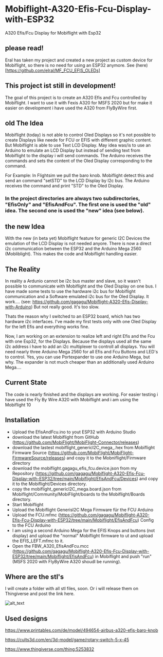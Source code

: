 # Mobiflight-A320-Efis-Fcu-Display-with-ESP32
A320 Efis/Fcu Display for Mobiflight with Esp32


## please read!
Eral has taken my project and created a new project as custom device for Mobiflight, so there is no need for using an ESP32 anymore.
See (here)[https://github.com/elral/MF_FCU_EFIS_OLEDs]

## This project ist still in development!

The goal of this project is to create an A320 Efis and Fcu controlled by Mobiflight. I want to use it with Fexis A320 for MSFS 2020 but for make it easier on development i have used the A320 from FlyByWire first.

## old The Idea
Mobiflight (today) is not able to control Oled Displays so it's not possible to create Displays like neede for FCU or EFIS with different graphic content. But Mobiflight is able to use Text LCD Display. May idea was/is to use an Arduino to emulate an LCD Display but instead of sending text from Mobiflight to the display i will send commands. The Arduino receives the commands and sets the content of the Oled Display corresponding to the command.

For Example:
In Flightsim we pull the baro knob. Mobiflight detect this and send an command "setSTD" to the LCD Display by I2c bus. The Arduino receives the command and print "STD" to the Oled Display.

### In the project directories are always two subdirectories, "EfisOnly" and "EfisAndFcu". The first one is used the "old" idea. The second one is used the "new" idea (see below).

## the new Idea
With the new (in beta yet) Mobiflight feature for generic I2C Devices the emulation of the LCD Display is not needed anyore. There is now a direct i2c communication between the ESP32 and the Arduino Mega 2560 (Mobliblight).
This makes the code and Mobiflight handling easier.

## The Reality
In reality a Ardunio cannot be i2c bus master and slave, so it wasn't possible to communicate with Mobiflight and the Oled Display on one bus. I have made some tests to use the hardware i2c bus for Mobiflight communication and a Software emulated i2c bus for the Oled Display. It work.... (see: https://github.com/gagagu/Mobiflight-A320-Efis-Display-with-Arduino)
But not really good. It's too slow.

Thats the reason why I switched to an ESP32 board, which has two hardware i2c interfaces.
I've made my first tests only with one Oled Display for the left Efis and everything works fine.

Now, I am working on an extension to realize left and right Efis and the Fcu with one Esp32, for the Displays. Because the displays used all the same i2c address i have to add an i2c multiplexer to controll all displays.
You will need nearly three Arduino Mega 2560 for all Efis and Fcu Buttons and LED's to control. Yes, you can use Portexpander to use one Arduino Mega, but why. The expander is not much cheaper than an additionally used Arduino Mega....

## Current State
The code is nearly finished and the displays are working. For easier testing i have used the Fly By Wire A320 with Mobiflight and i am using the Mobiflight 10

## Installation
- Upload the EfisAndFcu.ino to yout ESP32 with Arduino Studio
- download the latest Mobiflight from GitHub (https://github.com/MobiFlight/MobiFlight-Connector/releases)
- download the lastest mobiflight_genericI2C_mega_<version>.hex from Mobiflight Firmware Source (https://github.com/MobiFlight/MobiFlight-FirmwareSource/releases) and copy it to the Mobniflight/Firmware directory
- download the mobiflight.gagagu_efis_fcu.device.json from my Repository (https://github.com/gagagu/Mobiflight-A320-Efis-Fcu-Display-with-ESP32/tree/main/Mobiflight/EfisAndFcu/Devices) and copy it to the Mobiflight/Devices directory.
- copy the mobiflight_genericI2C_mega.board.json from Mobiflight/Community/MobiFlight/boards to the Mobiflight/Boards directory.
- Start Mobiflight
- Upload the Mobiflight GenerisI2C Mega Firmware für the FCU Arduino
- Upload the FCU.mfmc (https://github.com/gagagu/Mobiflight-A320-Efis-Fcu-Display-with-ESP32/tree/main/Mobiflight/EfisAndFcu) Config to the FCU Arduino
- I am using a second Arduino Mega for the EFIS Knops and buttons (not display) and upload the "normal" Mobiflight firmware to ut and upload the EFIS_LEFT.mfmc to it.
- Open the  FBW_A320_EfisAndFcu.mcc (https://github.com/gagagu/Mobiflight-A320-Efis-Fcu-Display-with-ESP32/tree/main/Mobiflight/EfisAndFcu) in Mobiflight and push "run" (MSFS 2020 with FlyByWire A320 shoudl be running).


## Where are the stl's
I will create a folder with all stl files, soon. Or i will release them on Thingiverse and post the link here.

![alt_text](https://github.com/gagagu/Mobiflight-A320-Efis-Fcu-Display-with-ESP32/blob/main/Fritzing/Fritzing-Schematic.png)

## Used designs
https://www.printables.com/de/model/494654-airbus-a320-efis-baro-knob

https://cults3d.com/en/3d-model/game/rotary-switch-5-x-45

https://www.thingiverse.com/thing:5253832

